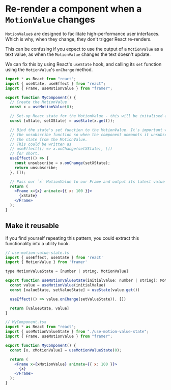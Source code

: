 # Re-render a component when a `MotionValue` changes

`MotionValue`s are designed to facilitate high-performance user interfaces. Which is why, when they change, they don't trigger React re-renders.

This can be confusing if you expect to use the output of a `MotionValue` as a text value, as when the `MotionValue` changes the text doesn't update.

We can fix this by using React's `useState` hook, and calling its `set` function using the `MotionValue`'s `onChange` method.

```jsx
import * as React from "react";
import { useState, useEffect } from "react";
import { Frame, useMotionValue } from "framer";

export function MyComponent() {
  // Create the MotionValue
  const x = useMotionValue(0);

  // Set-up React state for the MotionValue - this will be initalised as `0`
  const [xState, setXState] = useState(x.get());

  // Bind the state's set function to the MotionValue. It's important we return
  // the unsubscribe function so when the component unmounts it unsubscribes
  // the state from the MotionValue.
  // This could be written as
  // useEffect(() => x.onChange(setXState), [])
  // for short.
  useEffect(() => {
    const unsubscribe = x.onChange(setXState);
    return unsubscribe;
  }, []);

  // Pass our `x` MotionValue to our Frame and output its latest value as text.
  return (
    <Frame x={x} animate={{ x: 100 }}>
      {xState}
    </Frame>
  );
}
```

## Make it reusable

If you find yourself repeating this pattern, you could extract this functionality into a utility hook.

```jsx
// use-motion-value-state.ts
import { useEffect, useState } from 'react'
import { MotionValue } from 'framer'

type MotionValueState = [number | string, MotionValue]

export function useMotionValueState(initialValue: number | string): MotionValueState {
  const value = useMotionValue(initialValue)
  const [valueState, setValueState] = useState(value.get())

  useEffect(() => value.onChange(setValueState)), [])

  return [valueState, value]
}
```

```jsx
// MyComponent.tsx
import * as React from "react";
import { useMotionValueState } from "./use-motion-value-state";
import { Frame, useMotionValue } from "framer";

export function MyComponent() {
  const [x, xMotionValue] = useMotionValueState(0);

  return (
    <Frame x={xMotionValue} animate={{ x: 100 }}>
      {x}
    </Frame>
  );
}
```
